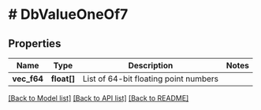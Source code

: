 # # DbValueOneOf7

## Properties

Name | Type | Description | Notes
------------ | ------------- | ------------- | -------------
**vec_f64** | **float[]** | List of 64-bit floating point numbers |

[[Back to Model list]](../../README.md#models) [[Back to API list]](../../README.md#endpoints) [[Back to README]](../../README.md)
